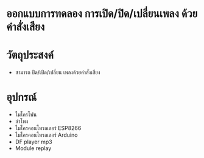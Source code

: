 # ออกแบบการทดลอง การเปิด/ปิด/เปลี่ยนเพลง ด้วยคำสั่งเสียง


# วัตถุประสงค์
- สามารถ ปิด/เปิด/เปลี่ยน เพลงด้วยคำสั่งเสียง


# อุปกรณ์
- ไมโครโฟน
- ลำโพง
- ไมโครคอนโทรลเลอร์ ESP8266
- ไมโครคอนโทรลเลอร์ Arduino
- DF player mp3
- Module replay

#


